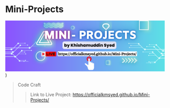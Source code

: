 # Mini-Projects
[![Tux, the Linux mascot](/assets/flyer.png)](https://officialkmsyed.github.io/Mini-Projects/))
> Code Craft
>
> > Link to Live Project:
> > <https://officialkmsyed.github.io/Mini-Projects/>

